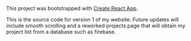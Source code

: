 This project was bootstrapped with [Create React App](https://github.com/facebookincubator/create-react-app).

This is the source code for version 1 of my website. Future updates will include smooth scrolling and a reworked projects
page that will obtain my project list from a database such as firebase.
